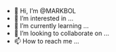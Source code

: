 - 👋 Hi, I’m @MARKBOL
- 👀 I’m interested in ...
- 🌱 I’m currently learning ...
- 💞️ I’m looking to collaborate on ...
- 📫 How to reach me ...

<!---
MARKBOL/MARKBOL is a ✨ special ✨ repository because its `README.md` (this file) appears on your GitHub profile.
You can click the Preview link to take a look at your changes.
--->
